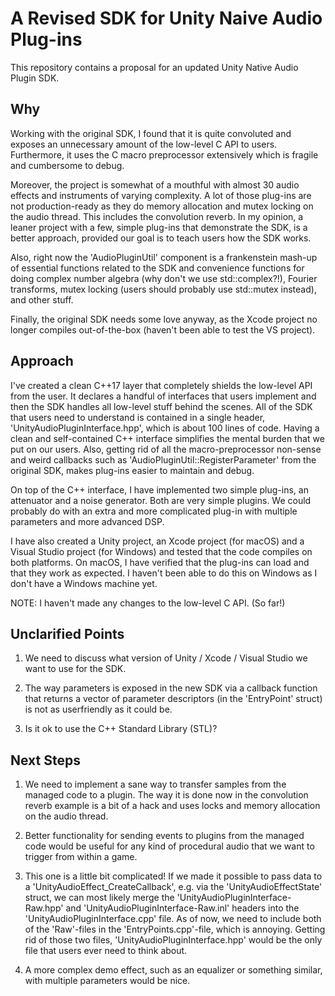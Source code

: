 # A Revised SDK for Unity Naive Audio Plug-ins

This repository contains a proposal for an updated Unity Native Audio Plugin SDK.

## Why

Working with the original SDK, I found that it is quite convoluted and exposes
an unnecessary amount of the low-level C API to users. Furthermore, it uses the
C macro preprocessor extensively which is fragile and cumbersome to debug.

Moreover, the project is somewhat of a mouthful with almost 30 audio effects and
instruments of varying complexity. A lot of those plug-ins are not
production-ready as they do memory allocation and mutex locking on the audio
thread. This includes the convolution reverb. In my opinion, a leaner project
with a few, simple plug-ins that demonstrate the SDK, is a better approach,
provided our goal is to teach users how the SDK works.

Also, right now the 'AudioPluginUtil' component is a frankenstein mash-up of
essential functions related to the SDK and convenience functions for doing
complex number algebra (why don't we use std::complex?!), Fourier transforms,
mutex locking (users should probably use std::mutex instead), and other stuff.

Finally, the original SDK needs some love anyway, as the Xcode project no longer
compiles out-of-the-box (haven't been able to test the VS project).

## Approach

I've created a clean C++17 layer that completely shields the low-level API from
the user. It declares a handful of interfaces that users implement and then the
SDK handles all low-level stuff behind the scenes. All of the SDK that users
need to understand is contained in a single header,
'UnityAudioPluginInterface.hpp', which is about 100 lines of code. Having a
clean and self-contained C++ interface simplifies the mental burden that we put
on our users. Also, getting rid of all the macro-preprocessor non-sense and
weird callbacks such as 'AudioPluginUtil::RegisterParameter' from the original
SDK, makes plug-ins easier to maintain and debug.

On top of the C++ interface, I have implemented two simple plug-ins, an
attenuator and a noise generator. Both are very simple plugins. We could probably
do with an extra and more complicated plug-in with multiple parameters and more
advanced DSP.

I have also created a Unity project, an Xcode project (for macOS) and a Visual
Studio project (for Windows) and tested that the code compiles on both platforms.
On macOS, I have verified that the plug-ins can load and that they work as expected.
I haven't been able to do this on Windows as I don't have a Windows machine yet.

NOTE: I haven't made any changes to the low-level C API. (So far!)

## Unclarified Points

1. We need to discuss what version of Unity / Xcode / Visual Studio we want to
use for the SDK.

2. The way parameters is exposed in the new SDK via a callback function that
returns a vector of parameter descriptors (in the 'EntryPoint' struct) is not
as userfriendly as it could be.

3. Is it ok to use the C++ Standard Library (STL)?

## Next Steps

1. We need to implement a sane way to transfer samples from the managed code to
a plugin. The way it is done now in the convolution reverb example is a bit of
a hack and uses locks and memory allocation on the audio thread.

2. Better functionality for sending events to plugins from the managed code
would be useful for any kind of procedural audio that we want to trigger from
within a game.

3. This one is a little bit complicated! If we made it possible to pass data
to a 'UnityAudioEffect_CreateCallback', e.g. via the 'UnityAudioEffectState'
struct, we can most likely merge the 'UnityAudioPluginInterface-Raw.hpp' and
'UnityAudioPluginInterface-Raw.inl' headers into the
'UnityAudioPluginInterface.cpp' file. As of now, we need to include both of the
'Raw'-files in the 'EntryPoints.cpp'-file, which is annoying. Getting rid of
those two files, 'UnityAudioPluginInterface.hpp' would be the only file that
users ever need to think about.

4. A more complex demo effect, such as an equalizer or something similar, with
multiple parameters would be nice.
